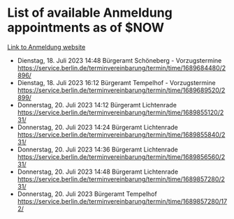 # List of available Anmeldung appointments as of $NOW
[Link to Anmeldung website](https://service.berlin.de/terminvereinbarung/termin/tag.php?termin=1&anliegen[]=120686&dienstleisterlist=122210,122217,327316,122219,327312,122227,327314,122231,327346,122243,327348,122254,122252,329742,122260,329745,122262,329748,122271,327278,122273,327274,122277,327276,330436,122280,327294,122282,327290,122284,327292,122291,327270,122285,327266,122286,327264,122296,327268,150230,329760,122297,327286,122294,327284,122312,329763,122314,329775,122304,327330,122311,327334,122309,327332,317869,122281,327352,122279,329772,122283,122276,327324,122274,327326,122267,329766,122246,327318,122251,327320,122257,327322,122208,327298,122226,327300&herkunft=http%3A%2F%2Fservice.berlin.de%2Fdienstleistung%2F120686%2F)
- Dienstag, 18. Juli 2023 14:48 Bürgeramt Schöneberg - Vorzugstermine https://service.berlin.de/terminvereinbarung/termin/time/1689684480/2896/
- Dienstag, 18. Juli 2023 16:12 Bürgeramt Tempelhof - Vorzugstermine https://service.berlin.de/terminvereinbarung/termin/time/1689689520/2899/
- Donnerstag, 20. Juli 2023 14:12 Bürgeramt Lichtenrade https://service.berlin.de/terminvereinbarung/termin/time/1689855120/231/
- Donnerstag, 20. Juli 2023 14:24 Bürgeramt Lichtenrade https://service.berlin.de/terminvereinbarung/termin/time/1689855840/231/
- Donnerstag, 20. Juli 2023 14:36 Bürgeramt Lichtenrade https://service.berlin.de/terminvereinbarung/termin/time/1689856560/231/
- Donnerstag, 20. Juli 2023 14:48 Bürgeramt Lichtenrade https://service.berlin.de/terminvereinbarung/termin/time/1689857280/231/
- Donnerstag, 20. Juli 2023  Bürgeramt Tempelhof https://service.berlin.de/terminvereinbarung/termin/time/1689857280/172/
